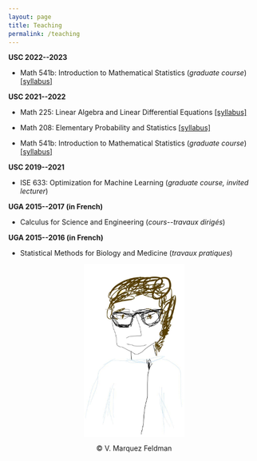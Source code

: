 ```yaml
---
layout: page
title: Teaching
permalink: /teaching
---
```

  
  
__USC 2022--2023__  

* Math 541b: Introduction to Mathematical Statistics (_graduate course_)  
[[syllabus]](assets/teaching/Syllabus-M541b-F2022.pdf)  
  
__USC 2021--2022__  

* Math 225: Linear Algebra and Linear Differential Equations
[[syllabus]](assets/teaching/Syllabus-M225-Su2022.pdf)  
  
* Math 208: Elementary Probability and Statistics
[[syllabus]](assets/teaching/Syllabus-M208-S2022.pdf)  
  
* Math 541b: Introduction to Mathematical Statistics (_graduate course_)  
[[syllabus]](assets/teaching/Syllabus-M541b-F2021.pdf)  


__USC 2019--2021__  

* ISE 633: Optimization for Machine Learning (_graduate course, invited lecturer_)  


__UGA 2015--2017 (in French)__  

* Calculus for Science and Engineering (_cours--travaux dirigés_)  


__UGA 2015--2016 (in French)__  

* Statistical Methods for Biology and Medicine (_travaux pratiques_)  

<p align = "center">
<img src="sketch_vicky.jpg" alt="Sketch by Vicky" width="40%" align="center" hspace="20">  
</p>  
<p align = "center">
&copy; V. Marquez Feldman
</p>  